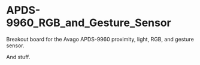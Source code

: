 APDS-9960_RGB_and_Gesture_Sensor
================================

Breakout board for the Avago APDS-9960 proximity, light, RGB, and gesture sensor.

And stuff.